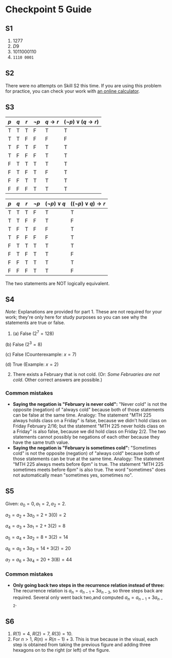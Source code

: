 # Checkpoint 5 Guide 

## S1

1. $1277$
2. $D9$
3. $1011000110$
4. `1110 0001`

## S2

There were no attempts on Skill S2 this time. If you are using this problem for practice, you can check your work with [an online calculator](https://www.calculator.net/binary-calculator.html).

## S3

| $p$ | $q$ | $r$ | $\neg p$ | $q \rightarrow r$ | $(\neg p) \vee (q \rightarrow r)$ |
| --- | --- | --- | -------- | ----------------- | --------------------------------- |
| T   | T   | T   | F        | T                 | T                                 |
| T   | T   | F   | F        | F                 | F                                 |
| T   | F   | T   | F        | T                 | T                                 |
| T   | F   | F   | F        | T                 | T                                 |
| F   | T   | T   | T        | T                 | T                                 |
| F   | T   | F   | T        | F                 | T                                 |
| F   | F   | T   | T        | T                 | T                                 |
| F   | F   | F   | T        | T                 | T                                 |


| $p$ | $q$ | $r$ | $\neg p$ | $(\neg p) \vee q$ | $((\neg p) \vee q) \rightarrow r$ |
| --- | --- | --- | -------- | ----------------- | --------------------------------- |
| T   | T   | T   | F        | T                 | T                                 |
| T   | T   | F   | F        | T                 | F                                 |
| T   | F   | T   | F        | F                 | T                                 |
| T   | F   | F   | F        | F                 | T                                 |
| F   | T   | T   | T        | T                 | T                                 |
| F   | T   | F   | T        | T                 | F                                 |
| F   | F   | T   | T        | T                 | T                                 |
| F   | F   | F   | T        | T                 | F                                 |

The two statements are NOT logically equivalent.


## S4 

*Note*: Explanations are provided for part 1. These are not required for your work; they're only here for study purposes so you can see why the statements are true or false. 

1. (a) False ($2^7 = 128$) 

  (b) False ($2^3 = 8$)

  (c) False (Counterexample: $x = 7$)

  (d) True (Example: $x = 2$)


2. There exists a February that is not cold. (Or: *Some Februaries are not cold*. Other correct answers are possible.) 

### Common mistakes

- **Saying the negation is "February is never cold":** "Never cold" is not the opposite (negation) of "always cold" because both of those statements can be false at the same time. Analogy: The statement "MTH 225 always holds class on a Friday" is false, because we didn't hold class on Friday February 2/16; but the statement "MTH 225 never holds class on a Friday" is also false, because we did hold class on Friday 2/2. The two statements cannot possibly be negations of each other because they have the same truth value. 
- **Saying the negation is "February is sometimes cold":** "Sometimes cold" is not the opposite (negation) of "always cold" because both of those statements can be true at the same time. Analogy: The statement "MTH 225 always meets before 6pm" is true. The statement "MTH 225 sometimes meets before 6pm" is also true. The word "sometimes" does not automatically mean "sometimes yes, sometimes no". 

## S5

Given: $a_0 = 0, a_1 = 2, a_2 = 2$. 

$a_3 = a_2 + 3a_0 = 2 + 3(0) = 2$
 
$a_4 = a_3 + 3a_1 = 2 + 3(2) = 8$

$a_5 = a_4 + 3a_2 = 8 + 3(2) = 14$

$a_6 = a_5 + 3a_3 = 14 + 3(2) = 20$

$a_7 = a_6 + 3a_4 = 20 + 3(8) = 44$

### Common mistakes

- **Only going back two steps in the recurrence relation instead of three:** The recurrence relation is $a_n = a_{n-1} + 3a_{n-3}$, so three steps back are required. Several only went back two,and computed $a_n = a_{n-1} + 3a_{n-2}$.

## S6

1. $R(1) = 4$, $R(2) = 7$, $R(3) = 10$. 
2. For $n > 1$, $R(n) = R(n-1) + 3$. This is true because in the visual, each step is obtained from taking the previous figure and adding three hexagons on to the right (or left) of the figure. 